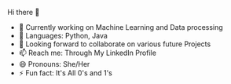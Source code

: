 Hi there 👋

- 🔭 Currently working on Machine Learning and Data processing 
- 🌱 Languages: Python, Java
- 👯 Looking forward to collaborate on various future Projects
- 📫 Reach me: Through My LinkedIn Profile
- 😄 Pronouns: She/Her
- ⚡ Fun fact: It's All 0's and 1's
